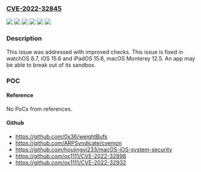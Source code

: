 ### [CVE-2022-32845](https://cve.mitre.org/cgi-bin/cvename.cgi?name=CVE-2022-32845)
![](https://img.shields.io/static/v1?label=Product&message=macOS&color=blue)
![](https://img.shields.io/static/v1?label=Product&message=watchOS&color=blue)
![](https://img.shields.io/static/v1?label=Version&message=%3C%2012.5%20&color=brighgreen)
![](https://img.shields.io/static/v1?label=Version&message=%3C%2015.6%20&color=brighgreen)
![](https://img.shields.io/static/v1?label=Version&message=%3C%208.7%20&color=brighgreen)
![](https://img.shields.io/static/v1?label=Vulnerability&message=An%20app%20may%20be%20able%20to%20break%20out%20of%20its%20sandbox&color=brighgreen)

### Description

This issue was addressed with improved checks. This issue is fixed in watchOS 8.7, iOS 15.6 and iPadOS 15.6, macOS Monterey 12.5. An app may be able to break out of its sandbox.

### POC

#### Reference
No PoCs from references.

#### Github
- https://github.com/0x36/weightBufs
- https://github.com/ARPSyndicate/cvemon
- https://github.com/houjingyi233/macOS-iOS-system-security
- https://github.com/ox1111/CVE-2022-32898
- https://github.com/ox1111/CVE-2022-32932

